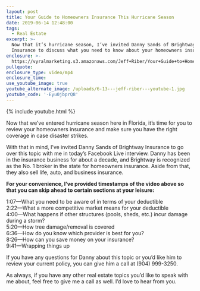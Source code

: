 ```yaml
---
layout: post
title: Your Guide to Homeowners Insurance This Hurricane Season
date: 2019-06-14 12:48:00
tags:
  - Real Estate
excerpt: >-
  Now that it’s hurricane season, I’ve invited Danny Sands of Brightway
  Insurance to discuss what you need to know about your homeowners insurance.
enclosure: >-
  https://vyralmarketing.s3.amazonaws.com/Jeff+Riber/Your+Guide+to+Homeowners+Insurance+This+Hurricane+Season.mp4
pullquote:
enclosure_type: video/mp4
enclosure_time:
use_youtube_image: true
youtube_alternate_image: /uploads/6-13---jeff-riber---youtube-1.jpg
youtube_code: '-Eyu0jbprQ8'
---
```


{% include youtube.html %}

Now that we’ve entered hurricane season here in Florida, it’s time for you to review your homeowners insurance and make sure you have the right coverage in case disaster strikes.&nbsp;

With that in mind, I’ve invited Danny Sands of Brightway Insurance to go over this topic with me in today’s Facebook Live interview. Danny has been in the insurance business for about a decade, and Brightway is recognized as the No. 1 broker in the state for homeowners insurance. Aside from that, they also sell life, auto, and business insurance.&nbsp;

**For your convenience, I’ve provided timestamps of the video above so that you can skip ahead to certain sections at your leisure:**

1:07—What you need to be aware of in terms of your deductible&nbsp;<br>2:22—What a more competitive market means for your deductible&nbsp;<br>4:00—What happens if other structures (pools, sheds, etc.) incur damage during a storm?<br>5:20—How tree damage/removal is covered<br>6:36—How do you know which provider is best for you?<br>8:26—How can you save money on your insurance?&nbsp;<br>9:41—Wrapping things up

If you have any questions for Danny about this topic or you’d like him to review your current policy, you can give him a call at (904) 999-3250.&nbsp;

As always, if you have any other real estate topics you’d like to speak with me about, feel free to give me a call as well. I’d love to hear from you.&nbsp;